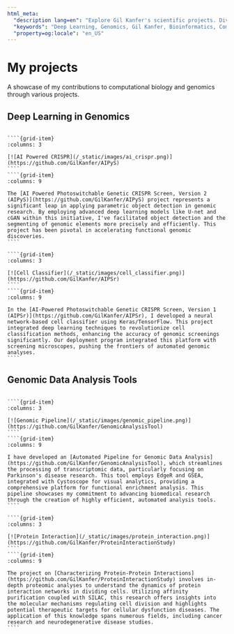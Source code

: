 ```yaml
---
html_meta:
  "description lang=en": "Explore Gil Kanfer's scientific projects. Dive into my Github repositories to check out deep learning models for genomic studies and tools for analyzing biological data."
  "keywords": "Deep Learning, Genomics, Gil Kanfer, Bioinformatics, Computational Biology"
  "property=og:locale": "en_US"
---
```


# My projects

A showcase of my contributions to computational biology and genomics through various projects.

## Deep Learning in Genomics
`````{grid} 2

````{grid-item}
:columns: 3

[![AI Powered CRISPR](/_static/images/ai_crispr.png)](https://github.com/GilKanfer/AIPyS)
````
````{grid-item}
:columns: 9

The [AI Powered Photoswitchable Genetic CRISPR Screen, Version 2 (AIPyS)](https://github.com/GilKanfer/AIPyS) project represents a significant leap in applying parametric object detection in genomic research. By employing advanced deep learning models like U-net and cGAN within this initiative, I've facilitated object detection and the segmenting of genomic elements more precisely and efficiently. This project has been pivotal in accelerating functional genomic discoveries.
````

````{grid-item}
:columns: 3

[![Cell Classifier](/_static/images/cell_classifier.png)](https://github.com/GilKanfer/AIPSr)
````
````{grid-item}
:columns: 9

In the [AI-Powered Photoswitchable Genetic CRISPR Screen, Version 1 (AIPSr)](https://github.com/GilKanfer/AIPSr), I developed a neural network-based cell classifier using Keras/TensorFlow. This project integrated deep learning techniques to revolutionize cell classification methods, enhancing the accuracy of genomic screenings significantly. Our deployment program integrated this platform with screening microscopes, pushing the frontiers of automated genomic analyses.
````

`````

## Genomic Data Analysis Tools
`````{grid} 2

````{grid-item}
:columns: 3

[![Genomic Pipeline](/_static/images/genomic_pipeline.png)](https://github.com/GilKanfer/GenomicAnalysisTool)
````
````{grid-item}
:columns: 9

I have developed an [Automated Pipeline for Genomic Data Analysis](https://github.com/GilKanfer/GenomicAnalysisTool), which streamlines the processing of transcriptomic data, particularly focusing on Parkinson's disease research. This tool employs EdgeR and GSEA, integrated with Cystoscope for visual analytics, providing a comprehensive platform for functional enrichment analysis. This pipeline showcases my commitment to advancing biomedical research through the creation of highly efficient, automated analysis tools.
````

````{grid-item}
:columns: 3

[![Protein Interaction](/_static/images/protein_interaction.png)](https://github.com/GilKanfer/ProteinInteractionStudy)
````
````{grid-item}
:columns: 9

The project on [Characterizing Protein-Protein Interactions](https://github.com/GilKanfer/ProteinInteractionStudy) involves in-depth proteomic analyses to understand the dynamics of protein interaction networks in dividing cells. Utilizing affinity purification coupled with SILAC, this research offers insights into the molecular mechanisms regulating cell division and highlights potential therapeutic targets for cellular dysfunction diseases. The application of this knowledge spans numerous fields, including cancer research and neurodegenerative disease studies.
````

`````